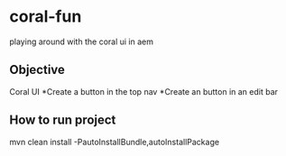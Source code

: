 # coral-fun
playing around with the coral ui in aem

## Objective
Coral UI
*Create a button in the top nav
*Create an button in an edit bar

## How to run project
mvn clean install -PautoInstallBundle,autoInstallPackage
